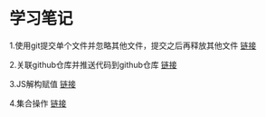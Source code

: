 # 学习笔记

1.使用git提交单个文件并忽略其他文件，提交之后再释放其他文件 [链接](https://github.com/SkyHots/NoteLearn/blob/main/GitLearn/1.%E4%BD%BF%E7%94%A8git%E6%8F%90%E4%BA%A4%E5%8D%95%E4%B8%AA%E6%96%87%E4%BB%B6%E5%B9%B6%E5%BF%BD%E7%95%A5%E5%85%B6%E4%BB%96%E6%96%87%E4%BB%B6%EF%BC%8C%E6%8F%90%E4%BA%A4%E4%B9%8B%E5%90%8E%E5%86%8D%E9%87%8A%E6%94%BE%E5%85%B6%E4%BB%96%E6%96%87%E4%BB%B6.md)

2.关联github仓库并推送代码到github仓库 [链接](https://github.com/SkyHots/NoteLearn/blob/main/GitLearn/2.%E5%85%B3%E8%81%94github%E4%BB%93%E5%BA%93%E5%B9%B6%E6%8E%A8%E9%80%81%E4%BB%A3%E7%A0%81%E5%88%B0github%E4%BB%93%E5%BA%93.md)

3.JS解构赋值 [链接](https://github.com/SkyHots/NoteLearn/blob/main/JSLearn/1.%E8%A7%A3%E6%9E%84%E8%B5%8B%E5%80%BC.md)

4.集合操作 [链接](https://github.com/SkyHots/NoteLearn/blob/main/JSLearn/2.%E9%9B%86%E5%90%88%E6%93%8D%E4%BD%9C.md)
